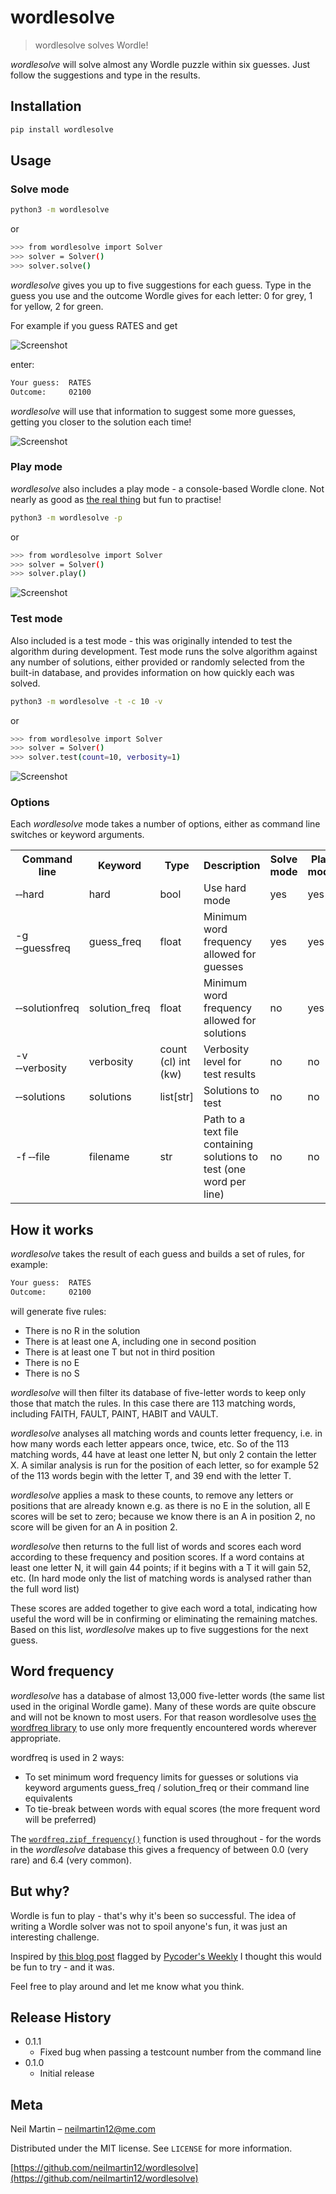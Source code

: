 # wordlesolve
> wordlesolve solves Wordle!

*wordlesolve* will solve almost any Wordle puzzle within six guesses. Just follow the suggestions and type in the results.

## Installation

```sh
pip install wordlesolve
```

## Usage

### Solve mode

```sh
python3 -m wordlesolve
```
or
```sh
>>> from wordlesolve import Solver
>>> solver = Solver()
>>> solver.solve()
```

*wordlesolve* gives you up to five suggestions for each guess.
Type in the guess you use and the outcome Wordle gives for each letter: 0 for grey, 1 for yellow, 2 for green.

For example if you guess RATES and get

![Screenshot](img/rates.png)

enter:
```sh
Your guess:  RATES
Outcome:     02100
````

*wordlesolve* will use that information to suggest some more guesses, getting you closer to the solution each time!

![Screenshot](img/solvemode.png)

### Play mode

*wordlesolve* also includes a play mode - a console-based Wordle clone. Not nearly as good as [the real thing](https://www.nytimes.com/games/wordle/index.html) but fun to practise!

```sh
python3 -m wordlesolve -p
```
or
```sh
>>> from wordlesolve import Solver
>>> solver = Solver()
>>> solver.play()
```

![Screenshot](img/playmode.png)

### Test mode

Also included is a test mode - this was originally intended to test the algorithm during development. Test mode runs the solve algorithm against any number of solutions, either provided or randomly selected from the built-in database, and provides information on how quickly each was solved.

```sh
python3 -m wordlesolve -t -c 10 -v
```
or
```sh
>>> from wordlesolve import Solver
>>> solver = Solver()
>>> solver.test(count=10, verbosity=1)
```

![Screenshot](img/testmode.png)

### Options
Each *wordlesolve* mode takes a number of options, either as command line switches or keyword arguments.

<table>
    <tr>
        <th>Command line</th>
        <th>Keyword</th>
        <th>Type</th>
        <th>Description</th>
        <th>Solve mode</th>
        <th>Play mode</th>
        <th>Test mode</th>
    </tr>
    <tr>
        <td>&#8209;&#8209;hard</td>
        <td>hard</td>
        <td>bool</td>
        <td>Use hard mode</td>
        <td>yes</td>
        <td>yes</td>
        <td>yes</td>
    </tr>
    <tr>
        <td>-g &#8209;&#8209;guessfreq</td>
        <td>guess_freq</td>
        <td>float</td>
        <td>Minimum word frequency allowed for guesses</td>
        <td>yes</td>
        <td>yes</td>
        <td>yes</td>
    </tr>
    <tr>
        <td>&#8209;&#8209;solutionfreq</td>
        <td>solution_freq</td>
        <td>float</td>
        <td>Minimum word frequency allowed for solutions</td>
        <td>no</td>
        <td>yes</td>
        <td>yes</td>
    </tr>
    <tr>
        <td>-v &#8209;&#8209;verbosity</td>
        <td>verbosity</td>
        <td>count (cl) int (kw)</td>
        <td>Verbosity level for test results</td>
        <td>no</td>
        <td>no</td>
        <td>yes</td>
    </tr>
    <tr>
        <td>&#8209;&#8209;solutions</td>
        <td>solutions</td>
        <td>list[str]</td>
        <td>Solutions to test</td>
        <td>no</td>
        <td>no</td>
        <td>yes</td>
    </tr>
    <tr>
        <td>-f &#8209;&#8209;file</td>
        <td>filename</td>
        <td>str</td>
        <td>Path to a text file containing solutions to test (one word per line)</td>
        <td>no</td>
        <td>no</td>
        <td>yes</td>
    </tr>
</table>

## How it works

*wordlesolve* takes the result of each guess and builds a set of rules, for example:

```sh
Your guess:  RATES
Outcome:     02100
````

will generate five rules:

- There is no R in the solution
- There is at least one A, including one in second position
- There is at least one T but not in third position
- There is no E
- There is no S

*wordlesolve* will then filter its database of five-letter words to keep only those that match the rules. In this case there are 113 matching words, including FAITH, FAULT, PAINT, HABIT and VAULT.

*wordlesolve* analyses all matching words and counts letter frequency, i.e. in how many words each letter appears once, twice, etc. So of the 113 matching words, 44 have at least one letter N, but only 2 contain the letter X. A similar analysis is run for the position of each letter, so for example 52 of the 113 words begin with the letter T, and 39 end with the letter T.

*wordlesolve* applies a mask to these counts, to remove any letters or positions that are already known e.g. as there is no E in the solution, all E scores will be set to zero; because we know there is an A in position 2, no score will be given for an A in position 2.

*wordlesolve* then returns to the full list of words and scores each word according to these frequency and position scores. If a word contains at least one letter N, it will gain 44 points; if it begins with a T it will gain 52, etc. (In hard mode only the list of matching words is analysed rather than the full word list)

These scores are added together to give each word a total, indicating how useful the word will be in confirming or eliminating the remaining matches. Based on this list, *wordlesolve* makes up to five suggestions for the next guess.

## Word frequency

*wordlesolve* has a database of almost 13,000 five-letter words (the same list used in the original Wordle game). Many of these words are quite obscure and will not be known to most users. For that reason wordlesolve uses [the wordfreq library](https://github.com/rspeer/wordfreq) to use only more frequently encountered words wherever appropriate.

wordfreq is used in 2 ways:
* To set minimum word frequency limits for guesses or solutions via keyword arguments guess_freq / solution_freq or their command line equivalents
* To tie-break between words with equal scores (the more frequent word will be preferred)

The [``wordfreq.zipf_frequency()``](https://github.com/rspeer/wordfreq/blob/11a3138cea5f46d2229a110c1774ac64a2fcd92b/wordfreq/__init__.py#L305) function is used throughout - for the words in the *wordlesolve* database this gives a frequency of between 0.0 (very rare) and 6.4 (very common).

## But why?

Wordle is fun to play - that's why it's been so successful. The idea of writing a Wordle solver was not to spoil anyone's fun, it was just an interesting challenge.

Inspired by [this blog post](https://deepnote.com/@the21st/Wordle-Jan-18-2022-qsrZVCpiQACl-eli3JZFWg) flagged by [Pycoder's Weekly](https://pycoders.com/issues/509) I thought this would be fun to try - and it was.

Feel free to play around and let me know what you think.

## Release History

* 0.1.1
    * Fixed bug when passing a testcount number from the command line
* 0.1.0
    * Initial release

## Meta

Neil Martin – neilmartin12@me.com

Distributed under the MIT license. See ``LICENSE`` for more information.

[https://github.com/neilmartin12/wordlesolve](https://github.com/neilmartin12/wordlesolve)

